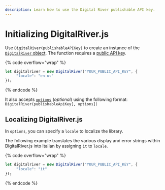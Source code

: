 ```yaml
---
description: Learn how to use the Digital River publishable API key.
---
```


# Initializing DigitalRiver.js

‌Use `DigitalRiver(publishableAPIKey)` to create an instance of the [`DigitalRiver` object](digitalriver-object.md). The function requires a [public API key](broken-reference).&#x20;

{% code overflow="wrap" %}
```javascript
let digitalriver = new DigitalRiver("YOUR_PUBLIC_API_KEY", {
     "locale": "en-us"
});
```
{% endcode %}

It also accepts [`options`](digital-river-publishable-api-key.md#localizing-digitalriver.js) (_optional_) using the following format: `DigitalRiver(publishableApiKey[, options])`

## ‌Localizing DigitalRiver.js

In `options`, you can specify a `locale` to localize the library.

The following example translates the various display and error strings within DigitalRiver.js into Italian ‌by assigning `it` to `locale`.

{% code overflow="wrap" %}
```javascript
let digitalriver = new DigitalRiver("YOUR_PUBLIC_API_KEY", {
     "locale": "it"
});
```
{% endcode %}
